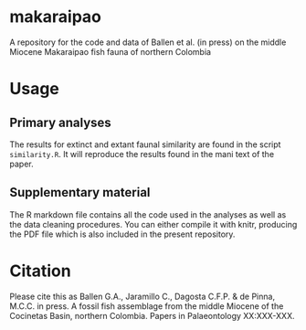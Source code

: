 # makaraipao

A repository for the code and data of Ballen et al. (in press) on the middle Miocene Makaraipao fish fauna of northern Colombia

# Usage

## Primary analyses

The results for extinct and extant faunal similarity are found in the script `similarity.R`. It will reproduce the results found in the mani text of the paper.

## Supplementary material

The R markdown file contains all the code used in the analyses as well as the data cleaning procedures. You can either compile it with knitr, producing the PDF file which is also included in the present repository.

# Citation

Please cite this as Ballen G.A., Jaramillo C., Dagosta C.F.P. & de Pinna, M.C.C. in press. A fossil fish assemblage from the middle Miocene of the Cocinetas Basin, northern Colombia. Papers in Palaeontology XX:XXX-XXX.

